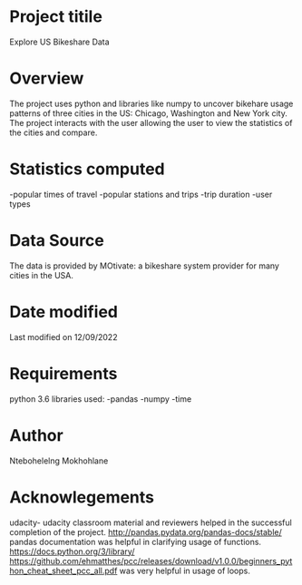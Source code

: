 # Project titile
Explore US Bikeshare Data


# Overview
The project uses python  and libraries like numpy to uncover bikehare usage patterns of three cities in the US: Chicago, Washington and New York city. The project interacts with the user allowing the user to view the statistics of the cities and compare.

# Statistics computed
-popular times of travel
-popular stations and trips
-trip duration
-user types

# Data Source
The data is provided by MOtivate: a bikeshare system provider for many cities in the USA.

# Date modified
Last modified on 12/09/2022

# Requirements
python 3.6 
libraries used:
 -pandas 
 -numpy
 -time

# Author
Ntebohelelng Mokhohlane

# Acknowlegements
udacity- udacity classroom material and reviewers helped in the successful completion of the project.
http://pandas.pydata.org/pandas-docs/stable/  pandas documentation was helpful in clarifying usage of functions.
https://docs.python.org/3/library/ 
https://github.com/ehmatthes/pcc/releases/download/v1.0.0/beginners_python_cheat_sheet_pcc_all.pdf was very helpful in usage of loops.



